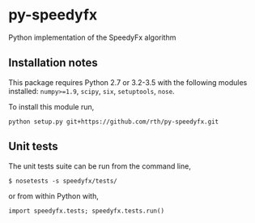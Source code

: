 # py-speedyfx

Python implementation of the SpeedyFx algorithm


## Installation notes

 This package requires Python 2.7 or 3.2-3.5 with the following modules installed: `numpy>=1.9`, `scipy`, `six`, `setuptools`, `nose`.

 To install this module run,
    
    python setup.py git+https://github.com/rth/py-speedyfx.git


## Unit tests

 The unit tests suite can be run from the command line,

    $ nosetests -s speedyfx/tests/

or from within Python with,
 
    import speedyfx.tests; speedyfx.tests.run()
